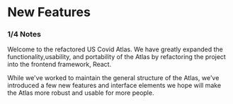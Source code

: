 # New Features

### 1/4 Notes

Welcome to the refactored US Covid Atlas. We have greatly expanded the functionality,usability, and portability of the Atlas by refactoring the project into the frontend framework, React.

While we've worked to maintain the general structure of the Atlas, we've introduced a few new features and interface elements we hope will make the Atlas more robust and usable for more people.
